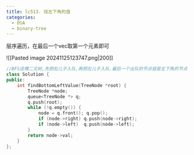 ```yaml
---
title: lc513. 找左下角的值
categories:
  - DSA
  - binary-tree
---
```

层序遍历，在最后一个vec取第一个元素即可

![[Pasted image 20241125123747.png|200]]

```cpp
//BFS这棵二叉树,先把右儿子入队,再把左儿子入队.最后一个出队的节点就是左下角的节点
class Solution {
public:
    int findBottomLeftValue(TreeNode *root) {
        TreeNode *node;
        queue<TreeNode *> q;
        q.push(root);
        while (!q.empty()) {
            node = q.front(); q.pop();
            if (node->right) q.push(node->right);
            if (node->left)  q.push(node->left);
        }
        return node->val;
    }
};
```

